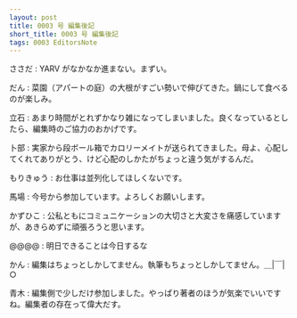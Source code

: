 ```yaml
---
layout: post
title: 0003 号 編集後記
short_title: 0003 号 編集後記
tags: 0003 EditorsNote
---
```



ささだ
:  YARV がなかなか進まない。まずい。

だん
:  菜園（アパートの庭）の大根がすごい勢いで伸びてきた。鍋にして食べるのが楽しみ。

立石
:  あまり時間がとれずかなり雑になってしまいました。良くなっているとしたら、編集時のご協力のおかげです。

卜部
: 実家から段ボール箱でカロリーメイトが送られてきました。母よ、心配してくれてありがとう、けど心配のしかたがちょっと違う気がするんだ。

もりきゅう
: お仕事は並列化してほしくないです。

馬場
: 今号から参加しています。よろしくお願いします。

かずひこ
: 公私ともにコミュニケーションの大切さと大変さを痛感していますが、あきらめずに頑張ろうと思います。

@@@@
: 明日できることは今日するな

かん
: 編集はちょっとしかしてません。執筆もちょっとしかしてません。＿|￣|○

青木
:  編集側で少しだけ参加しました。やっぱり著者のほうが気楽でいいですね。編集者の存在って偉大だす。


